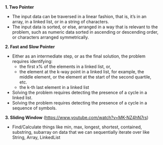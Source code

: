 **1. Two Pointer**
  - The input data can be traversed in a linear fashion, that is, it’s in an array, in a linked list, or in a string of characters.
  - The input data is sorted, or else, arranged in a way that is relevant to the problem, such as numeric data sorted in ascending or descending order, or characters arranged symmetrically.

  
**2. Fast and Slow Pointer**
  - Either as an intermediate step, or as the final solution, the problem requires identifying:
     - the first x% of the elements in a linked list, or,
     - the element at the k-way point in a linked list, for example, the middle element, or the element at the start of the second quartile, etc.
     - the k-th last element in a linked list
  - Solving the problem requires detecting the presence of a cycle in a linked list.
  - Solving the problem requires detecting the presence of a cycle in a sequence of symbols.

   
**3. Sliding Window** 
  (https://www.youtube.com/watch?v=MK-NZ4hN7rs)
  - Find/Calculate things like min, max, longest, shortest, contained, substring, subarray on data that we can sequentially iterate over like String, Array, LinkedList
